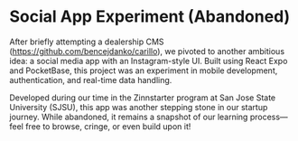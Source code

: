# Social App Experiment (Abandoned)
After briefly attempting a dealership CMS (https://github.com/bencejdanko/carillo), we pivoted to another ambitious idea: a social media app with an Instagram-style UI. Built using React Expo and PocketBase, this project was an experiment in mobile development, authentication, and real-time data handling.

Developed during our time in the Zinnstarter program at San Jose State University (SJSU), this app was another stepping stone in our startup journey. While abandoned, it remains a snapshot of our learning process—feel free to browse, cringe, or even build upon it!